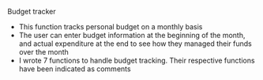 Budget tracker


- This function tracks personal budget on a monthly basis
- The user can enter budget information at the beginning of the month, and actual expenditure at the end to see how they managed their funds over the month
- I wrote  7 functions to handle budget tracking. Their respective functions have been indicated as comments